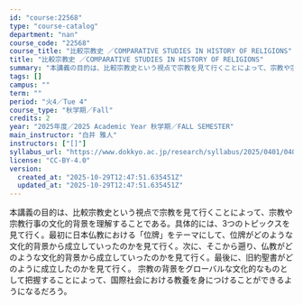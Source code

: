 ```yaml
---
id: "course:22568"
type: "course-catalog"
department: "nan"
course_code: "22568"
course_title: "比較宗教史 ／COMPARATIVE STUDIES IN HISTORY OF RELIGIONS"
title: "比較宗教史 ／COMPARATIVE STUDIES IN HISTORY OF RELIGIONS"
summary: "本講義の目的は、比較宗教史という視点で宗教を見て行くことによって、宗教や宗教行事の文化的背景を理解することである。具体的には、3つのトピックスを見て行く。最初に日本仏教における「位牌」をテーマにして、位牌がどのような文化的背景から成立してい…"
tags: []
campus: ""
term: ""
period: "火4／Tue 4"
course_type: "秋学期／Fall"
credits: 2
year: "2025年度／2025 Academic Year 秋学期／FALL SEMESTER"
main_instructor: "白井 雅人"
instructors: ["[]"]
syllabus_url: "https://www.dokkyo.ac.jp/research/syllabus/2025/0401/0401_22568_ja_JP.html"
license: "CC-BY-4.0"
version:
  created_at: "2025-10-29T12:47:51.635451Z"
  updated_at: "2025-10-29T12:47:51.635451Z"
---
```

本講義の目的は、比較宗教史という視点で宗教を見て行くことによって、宗教や宗教行事の文化的背景を理解することである。具体的には、3つのトピックスを見て行く。最初に日本仏教における「位牌」をテーマにして、位牌がどのような文化的背景から成立していったのかを見て行く。次に、そこから遡り、仏教がどのような文化的背景から成立していったのかを見て行く。最後に、旧約聖書がどのように成立したのかを見て行く。 宗教の背景をグローバルな文化的なものとして把握することによって、国際社会における教養を身につけることができるようになるだろう。
